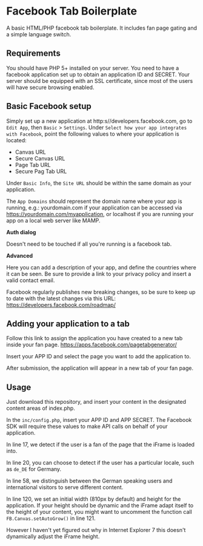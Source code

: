 Facebook Tab Boilerplate
=====================

A basic HTML/PHP facebook tab boilerplate.
It includes fan page gating and a simple language switch.

Requirements
--------------
You should have PHP 5+ installed on your server.
You need to have a facebook application set up to obtain an application ID and SECRET.
Your server should be equipped with an SSL certificate, since most of the users will have secure browsing enabled.

Basic Facebook setup
--------------
Simply set up a new application at http:s//developers.facebook.com, go to `Edit App`, then `Basic` > `Settings`.
Under `Select how your app integrates with Facebook`, point the following values to where your application is located:

- Canvas URL
- Secure Canvas URL
- Page Tab URL
- Secure Pag Tab URL

Under `Basic Info`, the `Site URL` should be within the same domain as your application.

The `App Domains` should represent the domain name where your app is running, e.g.:
yourdomain.com if your application can be accessed via https://yourdomain.com/myapplication,
or localhost if you are running your app on a local web server like MAMP.

**Auth dialog**

Doesn't need to be touched if all you're running is a facebook tab.

**Advanced**

Here you can add a description of your app, and define the countries where it can be seen.
Be sure to provide a link to your privacy policy and insert a valid contact email.

Facebook regularly publishes new breaking changes, so be sure to keep up to date with the latest changes via this URL:
https://developers.facebook.com/roadmap/

Adding your application to a tab
--------------
Follow this link to assign the application you have created to a new tab inside your fan page.
https://apps.facebook.com/pagetabgenerator/

Insert your APP ID and select the page you want to add the application to.

After submission, the application will appear in a new tab of your fan page.

Usage
--------------
Just download this repository, and insert your content in the designated content areas of index.php.

In the `inc/config.php`, insert your APP ID and APP SECRET.
The Facebook SDK will require these values to make API calls on behalf of your application.

In line 17, we detect if the user is a fan of the page that the iFrame is loaded into.

In line 20, you can choose to detect if the user has a particular locale, such as `de_DE` for Germany.

In line 58, we distinguish between the German speaking users and international visitors to serve different content.

In line 120, we set an initial width (810px by default) and height for the application.
If your height should be dynamic and the iFrame adapt itself to the height of your content,
you might want to uncomment the function call `FB.Canvas.setAutoGrow()` in line 121.

However I haven't yet figured out why in Internet Explorer 7 this doesn't dynamically adjust the iFrame height.